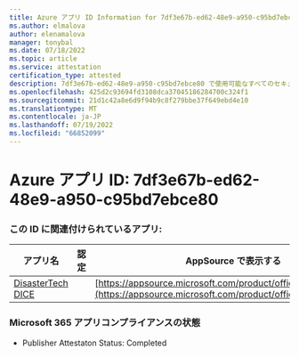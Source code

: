 ```yaml
---
title: Azure アプリ ID Information for 7df3e67b-ed62-48e9-a950-c95bd7ebce80
ms.author: elmalova
author: elenamalova
manager: tonybal
ms.date: 07/18/2022
ms.topic: article
ms.service: attestation
certification_type: attested
description: 7df3e67b-ed62-48e9-a950-c95bd7ebce80 で使用可能なすべてのセキュリティとコンプライアンス情報。
ms.openlocfilehash: 425d2c93694fd3108dca37045186284700c324f1
ms.sourcegitcommit: 21d1c42a8e6d9f94b9c8f279bbe37f649ebd4e10
ms.translationtype: MT
ms.contentlocale: ja-JP
ms.lasthandoff: 07/19/2022
ms.locfileid: "66852099"
---
```

# <a name="azure-app-id-7df3e67b-ed62-48e9-a950-c95bd7ebce80"></a>Azure アプリ ID: 7df3e67b-ed62-48e9-a950-c95bd7ebce80


### <a name="apps-associated-with-this-id"></a>この ID に関連付けられているアプリ:
| **アプリ名** | **認定** | **AppSource で表示する** |
|--------------|---------------|-----------------------|
| [DisasterTech DICE](../forward/WA200001909.md) |  | [https://appsource.microsoft.com/product/office/WA200001909](https://appsource.microsoft.com/product/office/WA200001909) |

### <a name="microsoft-365-app-compliance-status"></a>Microsoft 365 アプリコンプライアンスの状態
- Publisher Attestaton Status: Completed
